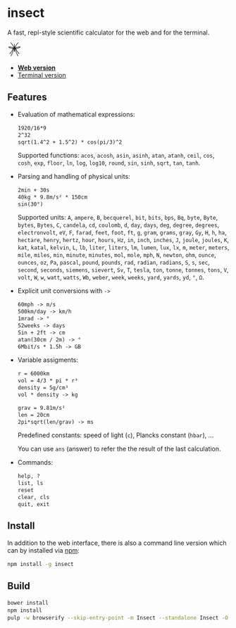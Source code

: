 insect
======

A fast, repl-style scientific calculator for the web and for the terminal.

[![insect](media/insect-32x32.png)](https://shark.fish/insect/)

* [**Web version**](https://shark.fish/insect/)
* [Terminal version](#install)

Features
--------
- Evaluation of mathematical expressions:
  ```
  1920/16*9
  2^32
  sqrt(1.4^2 + 1.5^2) * cos(pi/3)^2
  ```
  Supported functions: `acos`, `acosh`, `asin`, `asinh`, `atan`, `atanh`,
  `ceil`, `cos`, `cosh`, `exp`, `floor`, `ln`, `log`, `log10`, `round`, `sin`,
  `sinh`, `sqrt`, `tan`, `tanh`.

- Parsing and handling of physical units:
  ```
  2min + 30s
  40kg * 9.8m/s² * 150cm
  sin(30°)
  ```
  Supported units: `A`, `ampere`, `B`, `becquerel`, `bit`, `bits`, `bps`, `Bq`, `byte`, `Byte`, `bytes`, `Bytes`, `C`, `candela`, `cd`, `coulomb`, `d`, `day`, `days`, `deg`, `degree`, `degrees`, `electronvolt`, `eV`, `F`, `farad`, `feet`, `foot`, `ft`, `g`, `gram`, `grams`, `gray`, `Gy`, `H`, `h`, `ha`, `hectare`, `henry`, `hertz`, `hour`, `hours`, `Hz`, `in`, `inch`, `inches`, `J`, `joule`, `joules`, `K`, `kat`, `katal`, `kelvin`, `L`, `lb`, `liter`, `liters`, `lm`, `lumen`, `lux`, `lx`, `m`, `meter`, `meters`, `mile`, `miles`, `min`, `minute`, `minutes`, `mol`, `mole`, `mph`, `N`, `newton`, `ohm`, `ounce`, `ounces`, `oz`, `Pa`, `pascal`, `pound`, `pounds`, `rad`, `radian`, `radians`, `S`, `s`, `sec`, `second`, `seconds`, `siemens`, `sievert`, `Sv`, `T`, `tesla`, `ton`, `tonne`, `tonnes`, `tons`, `V`, `volt`, `W`, `w`, `watt`, `watts`, `Wb`, `weber`, `week`, `weeks`, `yard`, `yards`, `yd`, `°`, `Ω`.

- Explicit unit conversions with `->`
  ```
  60mph -> m/s
  500km/day -> km/h
  1mrad -> °
  52weeks -> days
  5in + 2ft -> cm
  atan(30cm / 2m) -> °
  6Mbit/s * 1.5h -> GB
  ```

- Variable assigments:
  ```
  r = 6000km
  vol = 4/3 * pi * r³
  density = 5g/cm³
  vol * density -> kg
  ```
  ```
  grav = 9.81m/s²
  len = 20cm
  2pi*sqrt(len/grav) -> ms
  ```
  Predefined constants: speed of light (`c`), Plancks constant (`hbar`), ...

  You can use `ans` (answer) to refer the the result of the last calculation.

- Commands:
  ```
  help, ?
  list, ls
  reset
  clear, cls
  quit, exit
  ```

Install
-------
In addition to the web interface, there is also a command line version which can by installed via [npm](https://www.npmjs.com/package/insect):
```sh
npm install -g insect
```

Build
-----
```sh
bower install
npm install
pulp -w browserify --skip-entry-point -m Insect --standalone Insect -O -t insect.js
```
